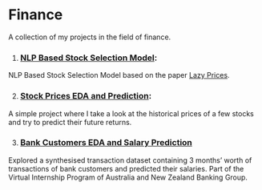 # Finance
A collection of my projects in the field of finance. 

1. ### [NLP Based Stock Selection Model](https://github.com/mayuresh23sawant/NLP-based-stock-selection):
NLP Based Stock Selection Model based on the paper [Lazy Prices](https://www.nber.org/papers/w25084). 

2. ### [Stock Prices EDA and Prediction]():
A simple project where I take a look at the historical prices of a few stocks and try to predict their future returns. 

3. ### [Bank Customers EDA and Salary Prediction](https://github.com/mayuresh23sawant/ds-ml/tree/master/DATA%40ANZ)
Explored a synthesised transaction dataset containing 3 months’ worth of transactions of bank customers and predicted their salaries. Part of the Virtual Internship Program of Australia and New Zealand Banking Group. 
